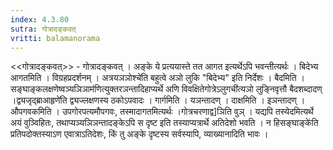 ```yaml
---
index: 4.3.80
sutra: गोत्रादङ्कवत्‌
vritti: balamanorama
---
```


<<गोत्रादङ्कवत्>> - गोत्रादङ्कवत् । अङ्के ये प्रत्ययास्ते तत आगत इत्यर्थेऽपि भवन्तीत्यर्थः । बिदेभ्य आगतमिति । विग्रहप्रदर्शनम् । अत्रयञञोश्चे॑ति बहुत्वे अञो लुकि "बिदेभ्य" इति निर्देशः । बैदमिति ।सङ्घाङ्कलक्षणेष्वञ्यञिञाम॑णित्युक्तरञन्तादिहाप्यर्थे अणि विवक्षितेगोत्रेऽलुगची॑त्यञो लुङ्निवृत्तौ बैदशब्दादण् ।द्व्यजृद्ब्राआहृणे॑ति द्व्यज्लक्षणस्य ठकोऽपवादः । गार्गमिति । यञन्तादण् । दाक्षमिति । इञन्तादण् । औपगवकमिति । उपगोरपत्यमौपगवः, तस्मादागतमित्यर्थः ।गोत्रचरणाद्व]ञिति वुञ् । यद्यपि तस्येदमित्यर्थे अयं वुञ्विहितः, तथाप्यञ्यञिञन्तादङ्केऽपि स दृष्ट इति तस्याप्यत्रार्थे अतिदेशो भवति । न हिसङ्घाङ्के॑ति प्रतिपदोक्तस्याऽण एवात्राऽतिदेशः, किं तु अङ्के दृष्टस्य सर्वस्यापि, व्याख्यानादिति भावः । 